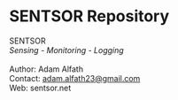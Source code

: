 # SENTSOR Repository
SENTSOR <br />
<i>Sensing - Monitoring - Logging</i> <br /><br />
Author: Adam Alfath <br />
Contact: adam.alfath23@gmail.com <br />
Web: sentsor.net
